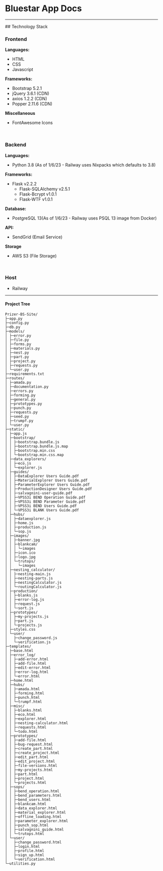# Bluestar App Docs
<hr>
## Technology Stack


### Frontend

**Languages:** 
 - HTML 
 - CSS 
 - Javascript
  
**Frameworks:** 
 - Bootstrap 5.2.1
 - jQuery 3.6.1 (CDN)
 - axios 1.2.2 (CDN)
 - Popper 2.11.6 (CDN)

**Miscellaneous**
 - FontAwesome Icons

<br>

### Backend

**Languages:**  
- Python 3.8 (As of 1/6/23 - Railway uses Nixpacks which defaults to 3.8)

**Frameworks:** 
- Flask v2.2.2
  - Flask-SQLAlchemy v2.5.1
  - Flask-Bcrypt v1.0.1
  - Flask-WTF v1.0.1

**Database:** 
- PostgreSQL 13(As of 1/6/23 - Railway uses PSQL 13 image from Docker)

**API:**
- SendGrid (Email Service)

**Storage**
- AWS S3 (File Storage)

<br>

### Host
- Railway


<hr>

#### Project Tree
```
Prizer-BS-Site/
├─app.py
├─config.py
├─db.py
├─models/
│ ├─error.py
│ ├─file.py
│ ├─forms.py
│ ├─materials.py
│ ├─nest.py
│ ├─part.py
│ ├─project.py
│ ├─requests.py
│ └─user.py
├─requirements.txt
├─routes/
│ ├─amada.py
│ ├─documentation.py
│ ├─errors.py
│ ├─forming.py
│ ├─general.py
│ ├─prototypes.py
│ ├─punch.py
│ ├─requests.py
│ ├─seed.py
│ ├─trumpf.py
│ └─user.py
├─static/
│ ├─app.js
│ ├─bootstrap/
│ │ ├─bootstrap.bundle.js
│ │ ├─bootstrap.bundle.js.map
│ │ ├─bootstrap.min.css
│ │ └─bootstrap.min.css.map
│ ├─data_explorers/
│ │ ├─eco.js
│ │ └─explorer.js
│ ├─guides/
│ │ ├─DataExplorer Users Guide.pdf
│ │ ├─MaterialExplorer Users Guide.pdf
│ │ ├─ParameterExplorer Users Guide.pdf
│ │ ├─ProductionDesigner Users Guide.pdf
│ │ ├─salvagnini-user-guide.pdf
│ │ ├─VPSS3i BEND Operation Guide.pdf
│ │ ├─VPSS3i BEND Parameter Guide.pdf
│ │ ├─VPSS3i BEND Users Guide.pdf
│ │ └─VPSS3i BLANK Users Guide.pdf
│ ├─hubs/
│ │ ├─dataexplorer.js
│ │ ├─home.js
│ │ ├─production.js
│ │ └─sop.js
│ ├─images/
│ │ ├─banner.jpg
│ │ ├─blankcam/
│ │ │ └─images
│ │ ├─icon.ico
│ │ ├─logo.jpg
│ │ └─trutops/
│ │   └─images
│ ├─nesting_calculator/
│ │ ├─nesting-main.js
│ │ ├─nesting-parts.js
│ │ ├─nestingCalculator.js
│ │ └─routingCalculator.js
│ ├─production/
│ │ ├─blanks.js
│ │ ├─error-log.js
│ │ ├─request.js
│ │ └─sort.js
│ ├─prototypes/
│ │ ├─my-projects.js
│ │ ├─part.js
│ │ └─projects.js
│ ├─styles.css
│ └─user/
│   ├─change_password.js
│   └─verification.js
├─templates/
│ ├─base.html
│ ├─error_log/
│ │ ├─add-error.html
│ │ ├─add-file.html
│ │ ├─edit-error.html
│ │ ├─error-log.html
│ │ └─error.html
│ ├─home.html
│ ├─hubs/
│ │ ├─amada.html
│ │ ├─forming.html
│ │ ├─punch.html
│ │ └─trumpf.html
│ ├─misc/
│ │ ├─blanks.html
│ │ ├─eco.html
│ │ ├─explorer.html
│ │ ├─nesting-calculator.html
│ │ ├─requests.html
│ │ └─todo.html
│ ├─prototypes/
│ │ ├─add-file.html
│ │ ├─bug-request.html
│ │ ├─create_part.html
│ │ ├─create_project.html
│ │ ├─edit_part.html
│ │ ├─edit_project.html
│ │ ├─file-versions.html
│ │ ├─my-projects.html
│ │ ├─part.html
│ │ ├─project.html
│ │ └─projects.html
│ ├─sops/
│ │ ├─bend_operation.html
│ │ ├─bend_parameters.html
│ │ ├─bend_users.html
│ │ ├─blankcam.html
│ │ ├─data_explorer.html
│ │ ├─material_explorer.html
│ │ ├─offline_loading.html
│ │ ├─parameter_explorer.html
│ │ ├─punch_sop.html
│ │ ├─salvagnini_guide.html
│ │ └─trutops.html
│ └─user/
│   ├─change_password.html
│   ├─login.html
│   ├─profile.html
│   ├─sign_up.html
│   └─verification.html
└─utilities.py
```